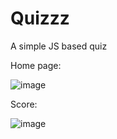 # Quizzz
A simple JS based quiz

Home page:

![image](https://user-images.githubusercontent.com/63841770/92624249-e8c65a00-f2e4-11ea-9ed1-dda0a022472b.png)

Score: 

![image](https://user-images.githubusercontent.com/63841770/92624450-25925100-f2e5-11ea-938a-4e3506d93d0e.png)

